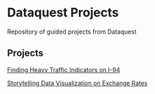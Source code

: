 # Dataquest Projects
Repository of guided projects from Dataquest

## Projects
[Finding Heavy Traffic Indicators on I-94](https://github.com/marwincarmo/dataquest-projects/blob/main/heavy_traffic.ipynb)

[Storytelling Data Visualization on Exchange Rates](https://github.com/marwincarmo/dataquest-projects/blob/main/exchange_rates.ipynb)
